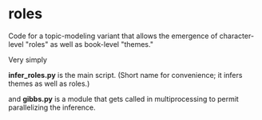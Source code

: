 roles
=======

Code for a topic-modeling variant that allows the emergence of character-level "roles" as well as book-level "themes."

Very simply

**infer_roles.py** is the main script. (Short name for convenience; it infers themes as well as roles.)

and **gibbs.py** is a module that gets called in multiprocessing to permit parallelizing the inference.